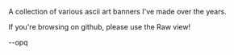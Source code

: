 A collection of various ascii art banners I've made over the years.

If you're browsing on github, please use the Raw view!

--opq
